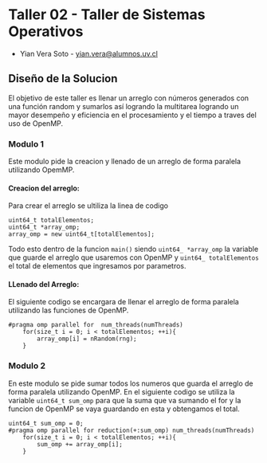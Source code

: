 # Taller 02 - Taller de Sistemas Operativos
- Yian Vera Soto - yian.vera@alumnos.uv.cl


## Diseño de la Solucion
El objetivo de este taller es llenar un arreglo con números generados con una función random y sumarlos así logrando la multitarea logrando un mayor desempeño y eficiencia en el procesamiento y el tiempo a traves del uso de OpenMP.

### Modulo 1
Este modulo pide la creacion y llenado de un arreglo de forma paralela utilizando OpemMP.

#### Creacion del arreglo:
Para crear el arreglo se ultiliza la linea de codigo
~~~
uint64_t totalElementos;
uint64_t *array_omp;
array_omp = new uint64_t[totalElementos];
~~~
Todo esto dentro de la funcion ```main()``` siendo ```uint64_ *array_omp``` la variable que guarde el arreglo que usaremos con OpenMP y ```uint64_ totalElementos``` el total de  elementos que ingresamos por parametros.

#### LLenado del Arreglo:
El siguiente codigo se encargara de llenar el arreglo de forma paralela utilizando las funciones de OpenMP.
~~~
#pragma omp parallel for  num_threads(numThreads)
	for(size_t i = 0; i < totalElementos; ++i){	
		array_omp[i] = nRandom(rng);
	}
~~~

### Modulo 2
En este modulo se pide sumar todos los numeros que guarda el arreglo de forma paralela utilizando OpenMP.
En el siguiente codigo se utiliza la variable ```uint64_t sum_omp``` para que la suma que va sumando el for y la funcion de OpenMP se vaya guardando en esta y obtengamos el total.
~~~
uint64_t sum_omp = 0;
#pragma omp parallel for reduction(+:sum_omp) num_threads(numThreads)
	for(size_t i = 0; i < totalElementos; ++i){
		sum_omp += array_omp[i];
	}
~~~
